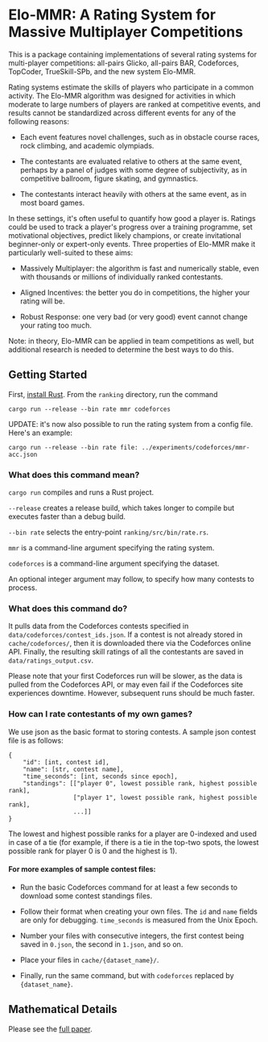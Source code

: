 # Elo-MMR: A Rating System for Massive Multiplayer Competitions

This is a package containing implementations of several rating systems for multi-player competitions: all-pairs Glicko, all-pairs BAR, Codeforces, TopCoder, TrueSkill-SPb, and the new system Elo-MMR.

Rating systems estimate the skills of players who participate in a common activity. The Elo-MMR algorithm was designed for activities in which moderate to large numbers of players are ranked at competitive events, and results cannot be standardized across different events for any of the following reasons:

- Each event features novel challenges, such as in obstacle course races, rock climbing, and academic olympiads.

- The contestants are evaluated relative to others at the same event, perhaps by a panel of judges with some degree of subjectivity, as in competitive ballroom, figure skating, and gymnastics.

- The contestants interact heavily with others at the same event, as in most board games.

In these settings, it's often useful to quantify how good a player is. Ratings could be used to track a player's progress over a training programme, set motivational objectives, predict likely champions, or create invitational beginner-only or expert-only events. Three properties of Elo-MMR make it particularly well-suited to these aims:

- Massively Multiplayer: the algorithm is fast and numerically stable, even with thousands or millions of individually ranked contestants.

- Aligned Incentives: the better you do in competitions, the higher your rating will be.

- Robust Response: one very bad (or very good) event cannot change your rating too much.

Note: in theory, Elo-MMR can be applied in team competitions as well, but additional research is needed to determine the best ways to do this.

## Getting Started

First, [install Rust](https://www.rust-lang.org/tools/install). From the `ranking` directory, run the command
```
cargo run --release --bin rate mmr codeforces
```

UPDATE: it's now also possible to run the rating system from a config file. Here's an example:
```
cargo run --release --bin rate file: ../experiments/codeforces/mmr-acc.json
```

### What does this command mean?

`cargo run` compiles and runs a Rust project.

`--release` creates a release build, which takes longer to compile but executes faster than a debug build.

`--bin rate` selects the entry-point `ranking/src/bin/rate.rs`.

`mmr` is a command-line argument specifying the rating system.

`codeforces` is a command-line argument specifying the dataset.

An optional integer argument may follow, to specify how many contests to process.

### What does this command do?

It pulls data from the Codeforces contests specified in `data/codeforces/contest_ids.json`. If a contest is not already stored in `cache/codeforces/`, then it is downloaded there via the Codeforces online API. Finally, the resulting skill ratings of all the contestants are saved in `data/ratings_output.csv`.

Please note that your first Codeforces run will be slower, as the data is pulled from the Codeforces API, or may even fail if the Codeforces site experiences downtime. However, subsequent runs should be much faster.

### How can I rate contestants of my own games?

We use json as the basic format to storing contests. A sample json contest file is as follows:
```
{
    "id": [int, contest id], 
    "name": [str, contest name], 
    "time_seconds": [int, seconds since epoch], 
    "standings": [["player 0", lowest possible rank, highest possible rank], 
                  ["player 1", lowest possible rank, highest possible rank],
                  ...]]
}
```
The lowest and highest possible ranks for a player are 0-indexed and used in case of a tie (for example, if there is a tie in the top-two spots, the lowest possible rank for player 0 is 0 and the highest is 1).

#### For more examples of sample contest files:

- Run the basic Codeforces command for at least a few seconds to download some contest standings files.

- Follow their format when creating your own files. The `id` and `name` fields are only for debugging. `time_seconds` is measured from the Unix Epoch.

- Number your files with consecutive integers, the first contest being saved in `0.json`, the second in `1.json`, and so on.

- Place your files in `cache/{dataset_name}/`.

- Finally, run the same command, but with `codeforces` replaced by `{dataset_name}`.

## Mathematical Details

Please see the [full paper](https://arxiv.org/abs/2101.00400).
